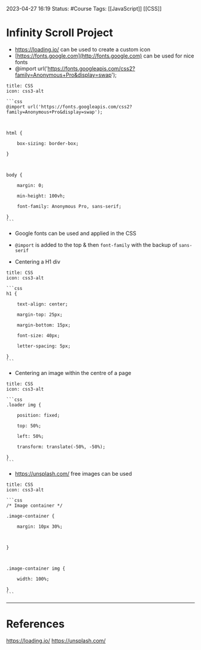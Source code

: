2023-04-27 16:19
Status: #Course
Tags: [[JavaScript]] [[CSS]]

# Infinity Scroll Project

* https://loading.io/ can be used to create a custom icon
* [https://fonts.google.com](http://fonts.google.com) can be used for nice fonts
* @import url('https://fonts.googleapis.com/css2?family=Anonymous+Pro&display=swap');

`````ad-info
title: CSS
icon: css3-alt

```css
@import url('https://fonts.googleapis.com/css2?family=Anonymous+Pro&display=swap');

  

html {

    box-sizing: border-box;

}

  

body {

    margin: 0;

    min-height: 100vh;

    font-family: Anonymous Pro, sans-serif;

}
```

`````

* Google fonts can be used and applied in the CSS
* `@import` is added to the top & then `font-family` with the backup of `sans-serif`

* Centering a H1 div
`````ad-info
title: CSS
icon: css3-alt

```css
h1 {

    text-align: center;

    margin-top: 25px;

    margin-bottom: 15px;

    font-size: 40px;

    letter-spacing: 5px;

}
```

`````

* Centering an image within the centre of a page
`````ad-info
title: CSS
icon: css3-alt

```css
.loader img {

    position: fixed;

    top: 50%;

    left: 50%;

    transform: translate(-50%, -50%);

}
```

`````

* https://unsplash.com/ free images can be used

`````ad-info
title: CSS
icon: css3-alt

```css
/* Image container */

.image-container {

    margin: 10px 30%;

  

}

  

.image-container img {

    width: 100%;

}
```

`````



---
# References
https://loading.io/
https://unsplash.com/